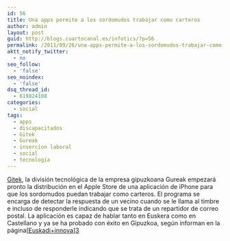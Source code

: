 ```yaml
---
id: 56
title: Una apps permite a los sordomudos trabajar como carteros
author: admin
layout: post
guid: http://blogs.cuartocanal.es/infotics/?p=56
permalink: /2011/09/26/una-apps-permite-a-los-sordomudos-trabajar-como-carteros/
aktt_notify_twitter:
  - no
seo_follow:
  - 'false'
seo_noindex:
  - 'false'
dsq_thread_id:
  - 619824108
categories:
  - social
tags:
  - apps
  - discapacitados
  - Gitek
  - Gureak
  - insercion laboral
  - social
  - tecnología
---
```

[Gitek][1], la división tecnológica de la empresa gipuzkoana Gureak empezará pronto la distribución en el Apple Store de una aplicación de iPhone para que los sordomudos puedan trabajar como carteros. El programa se encarga de detectar la respuesta de un vecino cuando se le llama al timbre e incluso de responderle indicando que se trata de un repartidor de correo postal. La aplicación es capaz de hablar tanto en Euskera como en Castellano y ya se ha probado con éxito en Gipuzkoa, según informan en la página[[Euskadi+innova][2]][3]

[][3]

 [1]: http://www.grupogureak.com/investigacion-desarrollo-innovacion/sociolaboral/gitek-investigacion-desarrollo-innovacion.aspx
 [2]: http://www.euskadinnova.net
 [3]: http://www.euskadinnova.net/